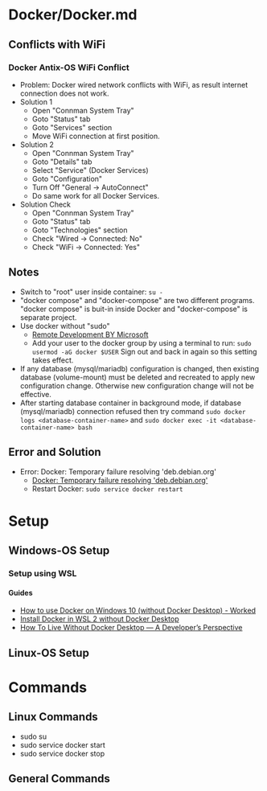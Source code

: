 # Docker/Docker.md

## Conflicts with WiFi

### Docker Antix-OS WiFi Conflict
* Problem: Docker wired network conflicts with WiFi, as result internet connection does not work.
* Solution 1
  * Open "Connman System Tray"
  * Goto "Status" tab
  * Goto "Services" section
  * Move WiFi connection at first position.
* Solution 2
  * Open "Connman System Tray"
  * Goto "Details" tab
  * Select "Service" (Docker Services)
  * Goto "Configuration"
  * Turn Off "General -> AutoConnect"
  * Do same work for all Docker Services.
* Solution Check
  * Open "Connman System Tray"
  * Goto "Status" tab
  * Goto "Technologies" section
  * Check "Wired -> Connected: No"
  * Check "WiFi -> Connected: Yes"

## Notes
* Switch to "root" user inside container: `su -`
* "docker compose" and "docker-compose" are two different programs. "docker compose" is buit-in inside Docker and "docker-compose" is separate project.
* Use docker without "sudo"
  * [Remote Development BY Microsoft](https://marketplace.visualstudio.com/items?itemName=ms-vscode-remote.vscode-remote-extensionpack)
  * Add your user to the docker group by using a terminal to run: `sudo usermod -aG docker $USER` Sign out and back in again so this setting takes effect.
* If any database (mysql/mariadb) configuration is changed, then existing database (volume-mount) must be deleted and recreated to apply new configuration change. Otherwise new configuration change will not be effective.
* After starting database container in background mode, if database (mysql/mariadb) connection refused then try command `sudo docker logs <database-container-name>` and `sudo docker exec -it <database-container-name> bash`

## Error and Solution

* Error: Docker: Temporary failure resolving 'deb.debian.org'
  * [Docker: Temporary failure resolving 'deb.debian.org'](https://stackoverflow.com/questions/61567404/docker-temporary-failure-resolving-deb-debian-org)
  * Restart Docker: `sudo service docker restart`

# Setup

## Windows-OS Setup

### Setup using WSL

#### Guides
* [How to use Docker on Windows 10 (without Docker Desktop) - Worked](https://medium.com/@pawelmarcinkiewicz/how-to-use-docker-on-windows-10-without-docker-desktop-548b39738268)
* [Install Docker in WSL 2 without Docker Desktop](https://nickjanetakis.com/blog/install-docker-in-wsl-2-without-docker-desktop)
* [How To Live Without Docker Desktop — A Developer’s Perspective](https://www.objectivity.co.uk/blog/how-to-live-without-docker-desktop-developers-perspective/)

## Linux-OS Setup

# Commands

## Linux Commands
* sudo su
* sudo service docker start
* sudo service docker stop

## General Commands
